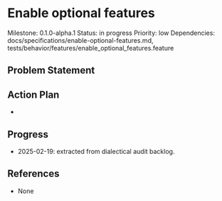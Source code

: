 # Enable optional features
Milestone: 0.1.0-alpha.1
Status: in progress
Priority: low
Dependencies: docs/specifications/enable-optional-features.md, tests/behavior/features/enable_optional_features.feature

## Problem Statement
<description>


## Action Plan
- <tasks>

## Progress
- 2025-02-19: extracted from dialectical audit backlog.

## References
- None
